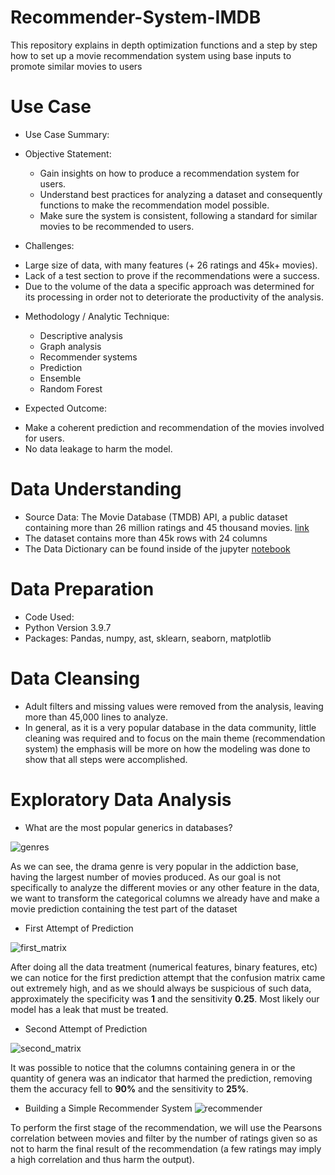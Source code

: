 # **Recommender-System-IMDB**
This repository explains in depth optimization functions and a step by step how to set up a movie recommendation system using base inputs to promote similar movies to users

# Use Case

- Use Case Summary:
- Objective Statement:
  * Gain insights on how to produce a recommendation system for users.
  * Understand best practices for analyzing a dataset and consequently functions to make the recommendation model possible.
  * Make sure the system is consistent, following a standard for similar movies to be recommended to users.
  
 - Challenges:
  * Large size of data, with many features (+ 26 ratings and 45k+ movies).
  * Lack of a test section to prove if the recommendations were a success.
  * Due to the volume of the data a specific approach was determined for its processing in order not to deteriorate the productivity of the analysis.
  
- Methodology / Analytic Technique:
  * Descriptive analysis
  * Graph analysis
  * Recommender systems
  * Prediction
  * Ensemble
  * Random Forest
  
 - Expected Outcome:
  * Make a coherent prediction and recommendation of the movies involved for users.
  * No data leakage to harm the model.
  
 # Data Understanding
  - Source Data: The Movie Database (TMDB) API, a public dataset containing more than 26 million ratings and 45 thousand movies. [link](https://developers.themoviedb.org/3/getting-started/introduction)
  - The dataset contains more than 45k rows with 24 columns
  - The Data Dictionary can be found inside of the jupyter [notebook](https://github.com/alexandreganz/Recommender-System-IMDB/blob/main/Python%20Functions%20and%20Recommender%20System.ipynb)

# Data Preparation
  - Code Used:
  - Python Version 3.9.7
  - Packages: Pandas, numpy, ast, sklearn, seaborn, matplotlib

# Data Cleansing

- Adult filters and missing values were removed from the analysis, leaving more than 45,000 lines to analyze.
- In general, as it is a very popular database in the data community, little cleaning was required and to focus on the main theme (recommendation system) the emphasis will be more on how the modeling was done to show that all steps were accomplished.

# Exploratory Data Analysis

- What are the most popular generics in databases?

![genres](https://i.imgur.com/KzLSgbP.png)

As we can see, the drama genre is very popular in the addiction base, having the largest number of movies produced. As our goal is not specifically to analyze the different movies or any other feature in the data, we want to transform the categorical columns we already have and make a movie prediction containing the test part of the dataset

- First Attempt of Prediction

![first_matrix](https://i.imgur.com/5gOjs9Z.png)

After doing all the data treatment (numerical features, binary features, etc) we can notice for the first prediction attempt that the confusion matrix came out extremely high, and as we should always be suspicious of such data, approximately the specificity was **1** and the sensitivity **0.25**. Most likely our model has a leak that must be treated.

- Second Attempt of Prediction

![second_matrix](https://i.imgur.com/rRhG1hP.png)

It was possible to notice that the columns containing genera in or the quantity of genera was an indicator that harmed the prediction, removing them the accuracy fell to **90%** and the sensitivity to **25%**.


- Building a Simple Recommender System
![recommender](https://i.imgur.com/xjZqgS1.png)

To perform the first stage of the recommendation, we will use the Pearsons correlation between movies and filter by the number of ratings given so as not to harm the final result of the recommendation (a few ratings may imply a high correlation and thus harm the output).


  
  
  
  
  
  
  
